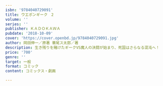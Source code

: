 ```yaml
---
isbn: '9784040729091'
title: ウエポンギーク　2
volume: ''
series: ''
publisher: ＫＡＤＯＫＡＷＡ
pubdate: '2018-10-09'
cover: 'https://cover.openbd.jp/9784040729091.jpg'
author: 岡田伸一／原著 華尾ス太郎／著
description: 生き残りを賭けたギークVS魔人の決闘が始まり、死国はさらなる混沌へ！
price: '700'
genre: ''
target: 一般
format: コミック
content: コミックス・劇画

---
```

